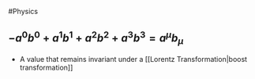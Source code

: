 #Physics 
## $\displaystyle -a^{0}b^{0}+a^{1}b^{1}+a^{2}b^{2}+a^{3}b^{3}=a^{\mu}b_{\mu}$
* A value that remains invariant under a [[Lorentz Transformation|boost transformation]]